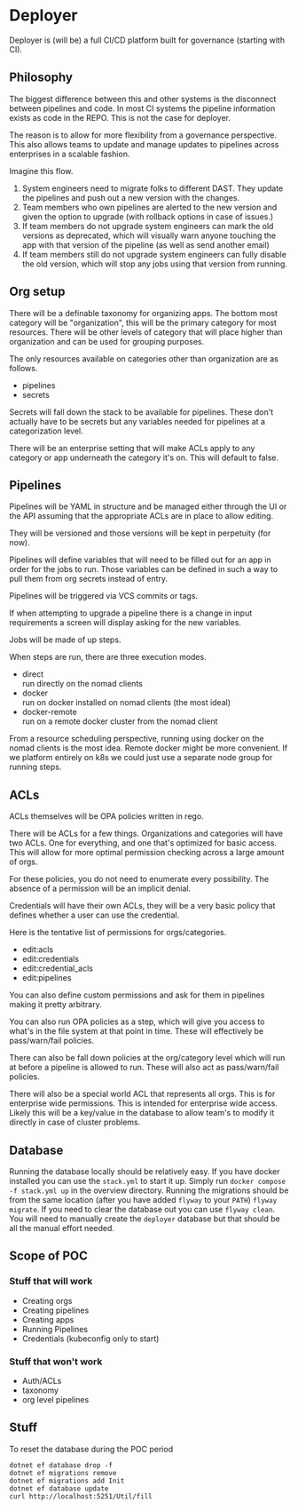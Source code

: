 # Deployer

Deployer is (will be) a full CI/CD platform built for governance (starting with CI).

## Philosophy

The biggest difference between this and other systems is the disconnect between pipelines
and code. In most CI systems the pipeline information exists as code in the REPO. This is
not the case for deployer.

The reason is to allow for more flexibility from a governance perspective. This also allows
teams to update and manage updates to pipelines across enterprises in a scalable fashion.

Imagine this flow.

1. System engineers need to migrate folks to different DAST. They
update the pipelines and push out a new version with the changes.
2. Team members who own pipelines are alerted to the new version
and given the option to upgrade (with rollback options in case of
issues.)
3. If team members do not upgrade system engineers can mark the old
versions as deprecated, which will visually warn anyone touching the
app with that version of the pipeline (as well as send another email)
4. If team members still do not upgrade system engineers can fully
disable the old version, which will stop any jobs using that version
from running.

## Org setup

There will be a definable taxonomy for organizing apps. The bottom most category will
be "organization", this will be the primary category for most resources. There will be
other levels of category that will place higher than organization and can be used for
grouping purposes.

The only resources available on categories other than organization are as follows.

* pipelines
* secrets

Secrets will fall down the stack to be available for pipelines. These
don't actually have to be secrets but any variables needed for pipelines
at a categorization level.

There will be an enterprise setting that will make ACLs apply to any category or app
underneath the category it's on. This will default to false.

## Pipelines

Pipelines will be YAML in structure and be managed either through the UI or the API
assuming that the appropriate ACLs are in place to allow editing.

They will be versioned and those versions will be kept in perpetuity (for now).

Pipelines will define variables that will need to be filled out for an app in order
for the jobs to run. Those variables can be defined in such a way to pull
them from org secrets instead of entry.

Pipelines will be triggered via VCS commits or tags.

If when attempting to upgrade a pipeline there is a change in input requirements
a screen will display asking for the new variables.

Jobs will be made of up steps.

When steps are run, there are three execution modes.

* direct  
  run directly on the nomad clients
* docker  
  run on docker installed on nomad clients (the most ideal)
* docker-remote  
  run on a remote docker cluster from the nomad client

From a resource scheduling perspective, running using docker on the nomad clients
is the most idea. Remote docker might be more convenient. If we platform entirely
on k8s we could just use a separate node group for running steps.

## ACLs

ACLs themselves will be OPA policies written in rego.

There will be ACLs for a few things. Organizations and categories will have two ACLs.
One for everything, and one that's optimized for basic access. This will allow for more
optimal permission checking across a large amount of orgs.

For these policies, you do not need to enumerate every possibility. The absence of a
permission will be an implicit denial.

Credentials will have their own ACLs, they will be a very basic policy that defines
whether a user can use the credential.

Here is the tentative list of permissions for orgs/categories.

* edit:acls
* edit:credentials
* edit:credential_acls
* edit:pipelines

You can also define custom permissions and ask for them in pipelines making it
pretty arbitrary.

You can also run OPA policies as a step, which will give you access to what's in the
file system at that point in time. These will effectively be pass/warn/fail policies.

There can also be fall down policies at the org/category level which will run at before
a pipeline is allowed to run. These will also act as pass/warn/fail policies.

There will also be a special world ACL that represents all orgs. This is for enterprise
wide permissions. This is intended for enterprise wide access. Likely this will be a
key/value in the database to allow team's to modify it directly in case of cluster
problems.

## Database

Running the database locally should be relatively easy. If you have  docker installed
you can use the `stack.yml` to start it up. Simply run `docker compose -f stack.yml up`
in the overview directory. Running the migrations should be from the same location
(after you have added `flyway` to your `PATH`) `flyway migrate`. If you need to clear
the database out you can use `flyway clean`. You will need to manually create the
`deployer` database but that should be all the manual effort needed.

## Scope of POC

### Stuff that will work

* Creating orgs
* Creating pipelines
* Creating apps
* Running Pipelines
* Credentials (kubeconfig only to start)

### Stuff that won't work

* Auth/ACLs
* taxonomy
* org level pipelines

## Stuff

To reset the database during the POC period

```
dotnet ef database drop -f
dotnet ef migrations remove
dotnet ef migrations add Init
dotnet ef database update
curl http://localhost:5251/Util/fill
```

